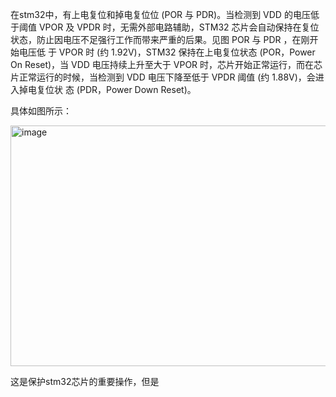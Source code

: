   在stm32中，有上电复位和掉电复位位 (POR 与 PDR)。当检测到 VDD 的电压低于阈值 VPOR 及 VPDR 时，无需外部电路辅助，STM32 芯片会自动保持在复位状态，防止因电压不足强行工作而带来严重的后果。见图 POR 与 PDR ，在刚开始电压低
于 VPOR 时 (约 1.92V)，STM32 保持在上电复位状态 (POR，Power On Reset)，当 VDD 电压持续上升至大于 VPOR 时，芯片开始正常运行，而在芯片正常运行的时候，当检测到 VDD 电压下降至低于 VPDR 阈值 (约 1.88V)，会进入掉电复位状
态 (PDR，Power Down Reset)。

  具体如图所示：
  
  <img width="696" height="385" alt="image" src="https://github.com/user-attachments/assets/ec9cae33-ae69-438d-8f98-eee8f99f3a2e" />

  这是保护stm32芯片的重要操作，但是 
